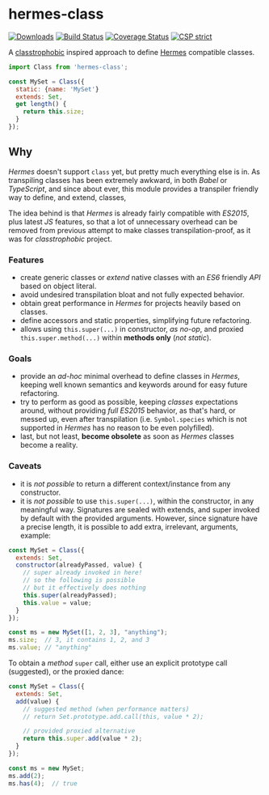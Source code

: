 # hermes-class

[![Downloads](https://img.shields.io/npm/dm/hermes-class.svg)](https://www.npmjs.com/package/hermes-class) [![Build Status](https://travis-ci.com/WebReflection/hermes-class.svg?branch=main)](https://travis-ci.com/WebReflection/hermes-class) [![Coverage Status](https://coveralls.io/repos/github/WebReflection/hermes-class/badge.svg?branch=main)](https://coveralls.io/github/WebReflection/hermes-class?branch=main) [![CSP strict](https://webreflection.github.io/csp/strict.svg)](https://webreflection.github.io/csp/#-csp-strict)

A [classtrophobic](https://github.com/WebReflection/classtrophobic#readme) inspired approach to define [Hermes](https://github.com/facebook/hermes#readme) compatible classes.

```js
import Class from 'hermes-class';

const MySet = Class({
  static: {name: 'MySet'}
  extends: Set,
  get length() {
    return this.size;
  }
});
```

## Why

*Hermes* doesn't support `class` yet, but pretty much everything else is in. As transpiling classes has been extremely awkward, in both *Babel* or *TypeScript*, and since about ever, this module provides a transpiler friendly way to define, and extend, classes, 

The idea behind is that *Hermes* is already fairly compatible with *ES2015*, plus latest *JS* features, so that a lot of unnecessary overhead can be removed from previous attempt to make classes transpilation-proof, as it was for *classtrophobic* project.

### Features

  * create generic classes or *extend* native classes with an *ES6* friendly *API* based on object literal.
  * avoid undesired transpilation bloat and not fully expected behavior.
  * obtain great performance in *Hermes* for projects heavily based on classes.
  * define accessors and static properties, simplifying future refactoring.
  * allows using `this.super(...)` in constructor, *as no-op*, and proxied `this.super.method(...)` within **methods only** (*not static*).

### Goals

  * provide an *ad-hoc* minimal overhead to define classes in *Hermes*, keeping well known semantics and keywords around for easy future refactoring.
  * try to perform as good as possible, keeping *classes* expectations around, without providing *full ES2015* behavior, as that's hard, or messed up, even after transpilation (i.e. `Symbol.species` which is not supported in *Hermes* has no reason to be even polyfilled).
  * last, but not least, **become obsolete** as soon as *Hermes* classes become a reality.

### Caveats

  * it is *not possible* to return a different context/instance from any constructor.
  * it is *not possible* to use `this.super(...)`, within the constructor, in any meaningful way. Signatures are sealed with extends, and super invoked by default with the provided arguments. However, since signature have a precise length, it is possible to add extra, irrelevant, arguments, example:

```js
const MySet = Class({
  extends: Set,
  constructor(alreadyPassed, value) {
    // super already invoked in here!
    // so the following is possible
    // but it effectively does nothing
    this.super(alreadyPassed);
    this.value = value;
  }
});

const ms = new MySet([1, 2, 3], "anything");
ms.size;  // 3, it contains 1, 2, and 3
ms.value; // "anything"
```

To obtain a *method* `super` call, either use an explicit prototype call (suggested), or the proxied dance:

```js
const MySet = Class({
  extends: Set,
  add(value) {
    // suggested method (when performance matters)
    // return Set.prototype.add.call(this, value * 2);

    // provided proxied alternative
    return this.super.add(value * 2);
  }
});

const ms = new MySet;
ms.add(2);
ms.has(4);  // true
```

